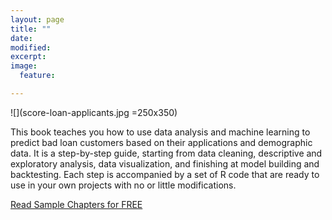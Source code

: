 ```yaml
---
layout: page
title: ""
date: 
modified:
excerpt:
image:
  feature:

---
```


![](score-loan-applicants.jpg =250x350)

This book teaches you how to use data analysis and machine learning to predict bad loan customers based on their applications and demographic data. It is a step-by-step guide, starting from data cleaning, descriptive and exploratory analysis, data visualization, and finishing at model building and backtesting. Each step is accompanied by a set of R code that are ready to use in your own projects with no or little modifications.

[Read Sample Chapters for FREE](https://leanpub.com/scorepersonalloanapplicantsusingr/read)